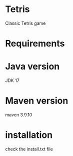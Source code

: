 # Tetris
Classic Tetris game
# Requirements
# Java version
JDK 17
# Maven version
maven 3.9.10
# installation
check the install.txt file

